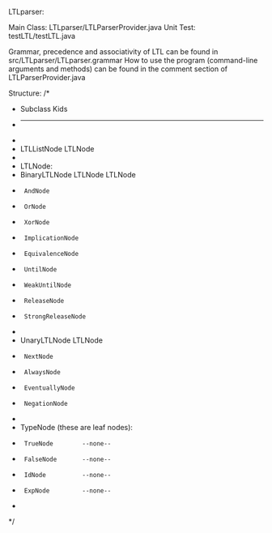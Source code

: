LTLparser: 

Main Class: LTLparser/LTLParserProvider.java
Unit Test:  testLTL/testLTL.java

Grammar, precedence and associativity of LTL can be found in src/LTLparser/LTLparser.grammar
How to use the program (command-line arguments and methods) can be found in the comment section of LTLParserProvider.java

Structure:
/*
 * 	Subclass              Kids
 * 	------------------------------
 *
 * 	LTLListNode		 	 LTLNode
 * 
 * 	LTLNode:
 * 	BinaryLTLNode         LTLNode LTLNode
 * 		AndNode
 * 		OrNode
 * 		XorNode
 * 		ImplicationNode
 * 		EquivalenceNode
 * 		UntilNode
 * 		WeakUntilNode
 * 		ReleaseNode
 * 		StrongReleaseNode
 * 
 * 	UnaryLTLNode     	 LTLNode
 * 		NextNode
 * 		AlwaysNode
 * 		EventuallyNode
 * 		NegationNode
 * 		
 * 	TypeNode (these are leaf nodes):
 * 		TrueNode		--none--
 * 		FalseNode		--none--
 * 		IdNode			--none--
 * 		ExpNode         --none--
 * 
 */


